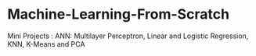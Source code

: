 # Machine-Learning-From-Scratch
Mini Projects :
  ANN: Multilayer Perceptron, Linear and Logistic Regression, KNN, K-Means and PCA
  
